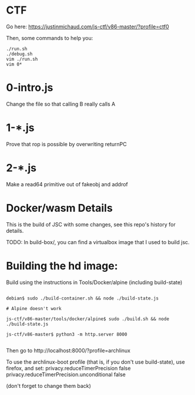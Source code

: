 # CTF

Go here: https://justinmichaud.com/js-ctf/v86-master/?profile=ctf0

Then, some commands to help you:

```
./run.sh
./debug.sh
vim ./run.sh
vim 0*
```

# 0-intro.js

Change the file so that calling B really calls A

# 1-*.js

Prove that rop is possible by overwriting returnPC

# 2-*.js

Make a read64 primitive out of fakeobj and addrof

# Docker/wasm Details

This is the build of JSC with some changes, see this repo's history for details.

TODO: In build-box/, you can find a virtualbox image that I used to build jsc.

# Building the hd image:

Build using the instructions in Tools/Docker/alpine (including build-state)

```

debian$ sudo ./build-container.sh && node ./build-state.js

# Alpine doesn't work

js-ctf/v86-master/tools/docker/alpine$ sudo ./build.sh && node ./build-state.js 

js-ctf/v86-master$ python3 -m http.server 8000


```
Then go to http://localhost:8000/?profile=archlinux

To use the archlinux-boot profile (that is, if you don't use build-state), use firefox, and set:
privacy.reduceTimerPrecision	false	
privacy.reduceTimerPrecision.unconditional	false	

(don't forget to change them back)